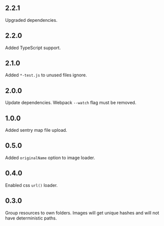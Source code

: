## 2.2.1

Upgraded dependencies.

## 2.2.0

Added TypeScript support.

## 2.1.0

Added `*-test.js` to unused files ignore.

## 2.0.0

Update dependencies. Webpack `--watch` flag must be removed.

## 1.0.0

Added sentry map file upload.

## 0.5.0

Added `originalName` option to image loader.

## 0.4.0

Enabled css `url()` loader.

## 0.3.0

Group resources to own folders. Images will get unique hashes and will not have deterministic paths.
